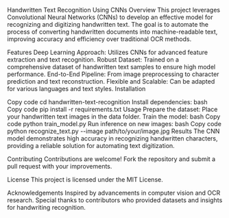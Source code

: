 Handwritten Text Recognition Using CNNs
Overview
This project leverages Convolutional Neural Networks (CNNs) to develop an effective model for recognizing and digitizing handwritten text. The goal is to automate the process of converting handwritten documents into machine-readable text, improving accuracy and efficiency over traditional OCR methods.

Features
Deep Learning Approach: Utilizes CNNs for advanced feature extraction and text recognition.
Robust Dataset: Trained on a comprehensive dataset of handwritten text samples to ensure high model performance.
End-to-End Pipeline: From image preprocessing to character prediction and text reconstruction.
Flexible and Scalable: Can be adapted for various languages and text styles.
Installation

Copy code
cd handwritten-text-recognition
Install dependencies:
bash
Copy code
pip install -r requirements.txt
Usage
Prepare the dataset: Place your handwritten text images in the data folder.
Train the model:
bash
Copy code
python train_model.py
Run inference on new images:
bash
Copy code
python recognize_text.py --image path/to/your/image.jpg
Results
The CNN model demonstrates high accuracy in recognizing handwritten characters, providing a reliable solution for automating text digitization.

Contributing
Contributions are welcome! Fork the repository and submit a pull request with your improvements.

License
This project is licensed under the MIT License.

Acknowledgements
Inspired by advancements in computer vision and OCR research.
Special thanks to contributors who provided datasets and insights for handwriting recognition.
